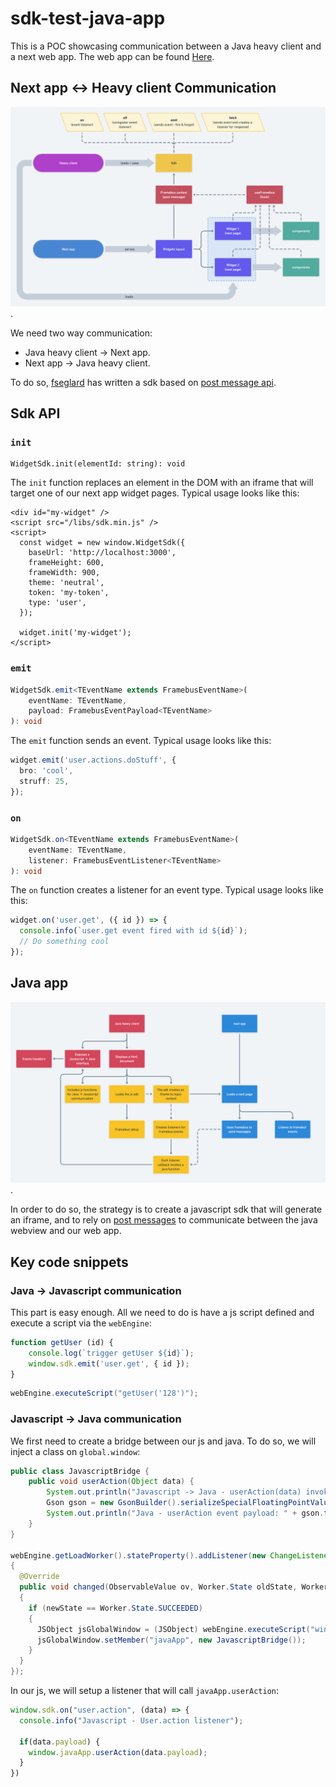 # sdk-test-java-app

This is a POC showcasing communication between a Java heavy client and a next web app. The web app can be found [Here](https://github.com/jpb06/sdk-test).

## Next app <-> Heavy client Communication

![Worfklow](./assets/framebus.png).

We need two way communication:
- Java heavy client -> Next app.
- Next app -> Java heavy client.

To do so, [fseglard](https://github.com/fseglard) has written a sdk based on [post message api](https://developer.mozilla.org/en-US/docs/Web/API/Window/postMessage).

## Sdk API

### `init`

```tsx
WidgetSdk.init(elementId: string): void
```

The `init` function replaces an element in the DOM with an iframe that will target one of our next app widget pages.
Typical usage looks like this:

```tsx
<div id="my-widget" />
<script src="/libs/sdk.min.js" />
<script>
  const widget = new window.WidgetSdk({
    baseUrl: 'http://localhost:3000',
    frameHeight: 600,
    frameWidth: 900,
    theme: 'neutral',
    token: 'my-token',
    type: 'user',
  });

  widget.init('my-widget');
</script>
```

### `emit`

```typescript
WidgetSdk.emit<TEventName extends FramebusEventName>(
    eventName: TEventName, 
    payload: FramebusEventPayload<TEventName>
): void
```

The `emit` function sends an event.
Typical usage looks like this:

```typescript
widget.emit('user.actions.doStuff', {
  bro: 'cool', 
  struff: 25,
});
```

### `on`

```typescript
WidgetSdk.on<TEventName extends FramebusEventName>(
    eventName: TEventName, 
    listener: FramebusEventListener<TEventName>
): void
```

The `on` function creates a listener for an event type.
Typical usage looks like this:

```typescript
widget.on('user.get', ({ id }) => {
  console.info(`user.get event fired with id ${id}`);
  // Do something cool
});
```


## Java app

![Worfklow](./assets/java-app-workflow.png).

In order to do so, the strategy is to create a javascript sdk that will generate an iframe, and to rely on [post messages](https://developer.mozilla.org/en-US/docs/Web/API/Window/postMessage) to communicate between the java webview and our web app.

## Key code snippets

### Java -> Javascript communication

This part is easy enough. All we need to do is have a js script defined and execute a script via the `webEngine`:

```javascript
function getUser (id) {
    console.log(`trigger getUser ${id}`);
    window.sdk.emit('user.get', { id });
}
```

```java
webEngine.executeScript("getUser('128')");
```

### Javascript -> Java communication

We first need to create a bridge between our js and java. To do so, we will inject a class on `global.window`:

```java
public class JavascriptBridge {
    public void userAction(Object data) {
        System.out.println("Javascript -> Java - userAction(data) invoked");
        Gson gson = new GsonBuilder().serializeSpecialFloatingPointValues().serializeNulls().create();
        System.out.println("Java - userAction event payload: " + gson.toJson(data));
    }
}

webEngine.getLoadWorker().stateProperty().addListener(new ChangeListener<Worker.State>()
{ 
  @Override
  public void changed(ObservableValue ov, Worker.State oldState, Worker.State newState)
  {
    if (newState == Worker.State.SUCCEEDED)
    {
      JSObject jsGlobalWindow = (JSObject) webEngine.executeScript("window");
      jsGlobalWindow.setMember("javaApp", new JavascriptBridge());
    }
  }
});
```

In our js, we will setup a listener that will call `javaApp.userAction`:

```javascript
window.sdk.on("user.action", (data) => {
  console.info("Javascript - User.action listener");
  
  if(data.payload) {
    window.javaApp.userAction(data.payload);
  }
})
```

